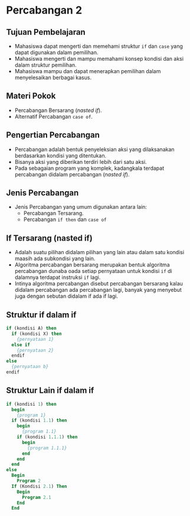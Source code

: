 # Percabangan 2

## Tujuan Pembelajaran

- Mahasiswa dapat mengerti dan memehami struktur `if` dan `case` yang dapat digunakan dalam pemilihan.
- Mahasiswa mengerti dan mampu memahami konsep kondisi dan aksi dalam struktur pemilihan.
- Mahasiswa mampu dan dapat menerapkan pemilihan dalam menyelesaikan berbagai kasus.

## Materi Pokok

- Percabangan Bersarang (*nasted if*).
- Alternatif Percabangan `case of`.

## Pengertian Percabangan

- Percabangan adalah bentuk penyeleksian aksi yang dilaksanakan berdasarkan kondisi yang ditentukan.
- Bisanya aksi yang diberikan terdiri lebih dari satu aksi.
- Pada sebagaian program yang komplek, kadangkala terdapat percabangan didalam percabangan (*nasted if*).

## Jenis Percabangan

- Jenis Percabangan yang umum digunakan antara lain:
  - Percabangan Tersarang.
  - Percabangan `if then` dan `case of`

## If Tersarang (nasted if)

- Adalah suatu pilihan didalam pilihan yang lain atau dalam satu kondisi maasih ada subkondisi yang lain.
- Algoritma percabangan bersarang merupakan bentuk algoritma percabangan dunaba oada setiap pernyataan untuk kondisi `if` di dalamnya terdapat instruksi `if` lagi.
- Intinya algoritma percabangan disebut percabangan bersarang kalau didalam percabangan ada percabangan lagi, banyak yang menyebut juga dengan sebutan didalam if ada if lagi.

## Struktur if dalam if

```pascal
if (kondisi A) then
  if (kondisi X) then
    {pernyataan 1}
  else if
    {pernyataan 2}
  endif
else
  {pernyataan b}
endif
```

## Struktur Lain if dalam if

```pascal
if (kondisi 1) then
  begin
    {program 1}
  if (kondisi 1.1) then
    begin
      {program 1.1}
    if (kondisi 1.1.1) then
      begin
        {program 1.1.1}
      end
    end
  end
else
  Begin
    Program 2
  If (Kondisi 2.1) Then
    Begin
      Program 2.1
    End
  End












